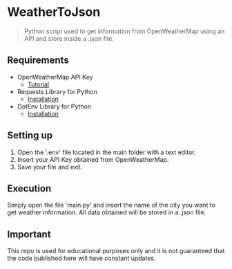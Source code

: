 # WeatherToJson
>Python script used to get information from OpenWeatherMap using an API and store inside a .json file.

## Requirements

- OpenWeatherMap API Key 
  - [Tutorial](https://openweathermap.org/appid)
- Requests Library for Python
  - [Installation](https://docs.python-requests.org/en/latest/user/install/)
- DotEnv Library for Python
  - [Installation](https://pypi.org/project/python-dotenv/)

## Setting up

1. Open the '.env' file located in the main folder with a text editor.
2. Insert your API Key obtained from OpenWeatherMap.
4. Save your file and exit.

## Execution

Simply open the file 'main.py' and insert the name of the city you want to get weather information.
All data obtained will be stored in a .json file.

## Important

This repo is used for educational purposes only and it is not guaranteed that the code published here will have constant updates.
